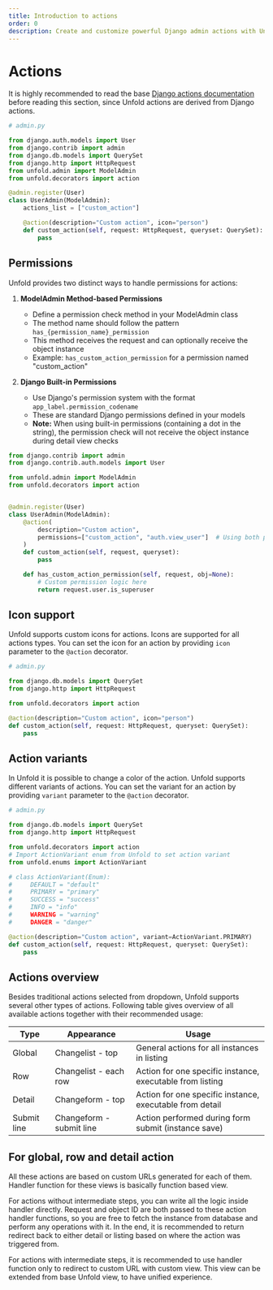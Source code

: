 ```yaml
---
title: Introduction to actions
order: 0
description: Create and customize powerful Django admin actions with Unfold, featuring icon support and color variants for enhanced user experience.
---
```


# Actions

It is highly recommended to read the base [Django actions documentation](https://docs.djangoproject.com/en/5.1/ref/contrib/admin/actions/) before reading this section, since Unfold actions are derived from Django actions.

```python
# admin.py

from django.auth.models import User
from django.contrib import admin
from django.db.models import QuerySet
from django.http import HttpRequest
from unfold.admin import ModelAdmin
from unfold.decorators import action

@admin.register(User)
class UserAdmin(ModelAdmin):
    actions_list = ["custom_action"]

    @action(description="Custom action", icon="person")
    def custom_action(self, request: HttpRequest, queryset: QuerySet):
        pass
```

## Permissions

Unfold provides two distinct ways to handle permissions for actions:

1. **ModelAdmin Method-based Permissions**
   - Define a permission check method in your ModelAdmin class
   - The method name should follow the pattern `has_{permission_name}_permission`
   - This method receives the request and can optionally receive the object instance
   - Example: `has_custom_action_permission` for a permission named "custom_action"

2. **Django Built-in Permissions**
   - Use Django's permission system with the format `app_label.permission_codename`
   - These are standard Django permissions defined in your models
   - **Note:** When using built-in permissions (containing a dot in the string), the permission check will not receive the object instance during detail view checks

```python
from django.contrib import admin
from django.contrib.auth.models import User

from unfold.admin import ModelAdmin
from unfold.decorators import action


@admin.register(User)
class UserAdmin(ModelAdmin):
    @action(
        description="Custom action",
        permissions=["custom_action", "auth.view_user"]  # Using both permission types
    )
    def custom_action(self, request, queryset):
        pass

    def has_custom_action_permission(self, request, obj=None):
        # Custom permission logic here
        return request.user.is_superuser
```

## Icon support

Unfold supports custom icons for actions. Icons are supported for all actions types. You can set the icon for an action by providing `icon` parameter to the `@action` decorator.

```python
# admin.py

from django.db.models import QuerySet
from django.http import HttpRequest

from unfold.decorators import action

@action(description="Custom action", icon="person")
def custom_action(self, request: HttpRequest, queryset: QuerySet):
    pass
```

## Action variants

In Unfold it is possible to change a color of the action. Unfold supports different variants of actions. You can set the variant for an action by providing `variant` parameter to the `@action` decorator.

```python
# admin.py

from django.db.models import QuerySet
from django.http import HttpRequest

from unfold.decorators import action
# Import ActionVariant enum from Unfold to set action variant
from unfold.enums import ActionVariant

# class ActionVariant(Enum):
#     DEFAULT = "default"
#     PRIMARY = "primary"
#     SUCCESS = "success"
#     INFO = "info"
#     WARNING = "warning"
#     DANGER = "danger"

@action(description="Custom action", variant=ActionVariant.PRIMARY)
def custom_action(self, request: HttpRequest, queryset: QuerySet):
    pass
```

## Actions overview

Besides traditional actions selected from dropdown, Unfold supports several other types of actions. Following table gives overview of all available actions together with their recommended usage:

| Type           | Appearance                     | Usage                                                                 |
| -------------- | ------------------------------ | ----------------------------------------------------------------------|
| Global         | Changelist - top               | General actions for all instances in listing                          |
| Row            | Changelist - each row          | Action for one specific instance, executable from listing             |
| Detail         | Changeform - top               | Action for one specific instance, executable from detail              |
| Submit line    | Changeform - submit line       | Action performed during form submit (instance save)                   |

## For global, row and detail action

All these actions are based on custom URLs generated for each of them. Handler function for these views is basically function based view.

For actions without intermediate steps, you can write all the logic inside handler directly. Request and object ID are both passed to these action handler functions, so you are free to fetch the instance from database and perform any operations with it. In the end, it is recommended to return redirect back to either detail or listing based on where the action was triggered from.

For actions with intermediate steps, it is recommended to use handler function only to redirect to custom URL with custom view. This view can be extended from base Unfold view, to have unified experience.
